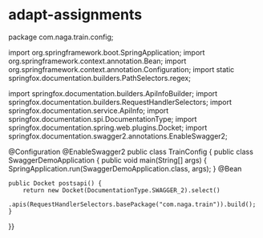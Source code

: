 # adapt-assignments
package com.naga.train.config;

import org.springframework.boot.SpringApplication;
import org.springframework.context.annotation.Bean;
import org.springframework.context.annotation.Configuration;
import static springfox.documentation.builders.PathSelectors.regex;

import springfox.documentation.builders.ApiInfoBuilder;
import springfox.documentation.builders.RequestHandlerSelectors;
import springfox.documentation.service.ApiInfo;
import springfox.documentation.spi.DocumentationType;
import springfox.documentation.spring.web.plugins.Docket;
import springfox.documentation.swagger2.annotations.EnableSwagger2;

@Configuration
@EnableSwagger2
public class TrainConfig {
	public class SwaggerDemoApplication {
		   public void main(String[] args) {
		      SpringApplication.run(SwaggerDemoApplication.class, args);
		   }
	@Bean
	
	public Docket postsapi() {
		return new Docket(DocumentationType.SWAGGER_2).select()
		         .apis(RequestHandlerSelectors.basePackage("com.naga.train")).build();
	}


}}

